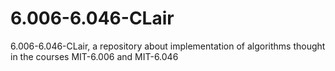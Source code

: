 # 6.006-6.046-CLair
6.006-6.046-CLair, a repository about implementation of algorithms thought in the courses MIT-6.006 and MIT-6.046
